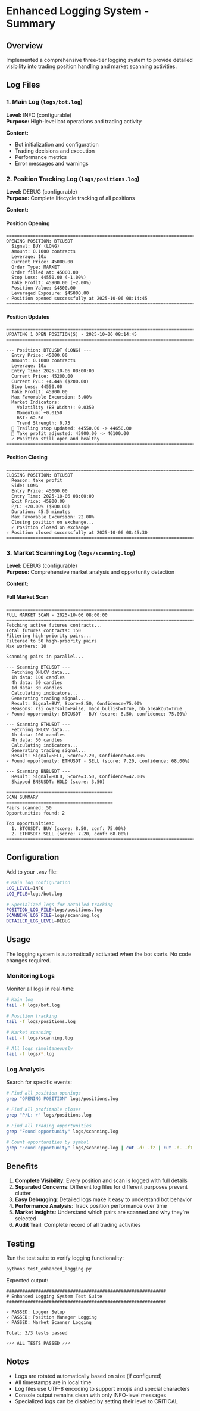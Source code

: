 # Enhanced Logging System - Summary

## Overview
Implemented a comprehensive three-tier logging system to provide detailed visibility into trading position handling and market scanning activities.

## Log Files

### 1. Main Log (`logs/bot.log`)
**Level:** INFO (configurable)  
**Purpose:** High-level bot operations and trading activity

**Content:**
- Bot initialization and configuration
- Trading decisions and execution
- Performance metrics
- Error messages and warnings

### 2. Position Tracking Log (`logs/positions.log`)
**Level:** DEBUG (configurable)  
**Purpose:** Complete lifecycle tracking of all positions

**Content:**

#### Position Opening
```
================================================================================
OPENING POSITION: BTCUSDT
  Signal: BUY (LONG)
  Amount: 0.1000 contracts
  Leverage: 10x
  Current Price: 45000.00
  Order Type: MARKET
  Order filled at: 45000.00
  Stop Loss: 44550.00 (-1.00%)
  Take Profit: 45900.00 (+2.00%)
  Position Value: $4500.00
  Leveraged Exposure: $45000.00
✓ Position opened successfully at 2025-10-06 08:14:45
================================================================================
```

#### Position Updates
```
================================================================================
UPDATING 1 OPEN POSITION(S) - 2025-10-06 08:14:45
================================================================================

--- Position: BTCUSDT (LONG) ---
  Entry Price: 45000.00
  Amount: 0.1000 contracts
  Leverage: 10x
  Entry Time: 2025-10-06 08:00:00
  Current Price: 45200.00
  Current P/L: +4.44% ($200.00)
  Stop Loss: 44550.00
  Take Profit: 45900.00
  Max Favorable Excursion: 5.00%
  Market Indicators:
    Volatility (BB Width): 0.0350
    Momentum: +0.0150
    RSI: 62.50
    Trend Strength: 0.75
  🔄 Trailing stop updated: 44550.00 -> 44650.00
  🎯 Take profit adjusted: 45900.00 -> 46100.00
  ✓ Position still open and healthy
================================================================================
```

#### Position Closing
```
================================================================================
CLOSING POSITION: BTCUSDT
  Reason: take_profit
  Side: LONG
  Entry Price: 45000.00
  Entry Time: 2025-10-06 08:00:00
  Exit Price: 45900.00
  P/L: +20.00% ($900.00)
  Duration: 45.5 minutes
  Max Favorable Excursion: 22.00%
  Closing position on exchange...
  ✓ Position closed on exchange
✓ Position closed successfully at 2025-10-06 08:45:30
================================================================================
```

### 3. Market Scanning Log (`logs/scanning.log`)
**Level:** DEBUG (configurable)  
**Purpose:** Comprehensive market analysis and opportunity detection

**Content:**

#### Full Market Scan
```
================================================================================
FULL MARKET SCAN - 2025-10-06 08:00:00
================================================================================
Fetching active futures contracts...
Total futures contracts: 150
Filtering high-priority pairs...
Filtered to 50 high-priority pairs
Max workers: 10

Scanning pairs in parallel...

--- Scanning BTCUSDT ---
  Fetching OHLCV data...
  1h data: 100 candles
  4h data: 50 candles
  1d data: 30 candles
  Calculating indicators...
  Generating trading signal...
  Result: Signal=BUY, Score=8.50, Confidence=75.00%
  Reasons: rsi_oversold=False, macd_bullish=True, bb_breakout=True
✓ Found opportunity: BTCUSDT - BUY (score: 8.50, confidence: 75.00%)

--- Scanning ETHUSDT ---
  Fetching OHLCV data...
  1h data: 100 candles
  4h data: 50 candles
  Calculating indicators...
  Generating trading signal...
  Result: Signal=SELL, Score=7.20, Confidence=68.00%
✓ Found opportunity: ETHUSDT - SELL (score: 7.20, confidence: 68.00%)

--- Scanning BNBUSDT ---
  Result: Signal=HOLD, Score=3.50, Confidence=42.00%
  Skipped BNBUSDT: HOLD (score: 3.50)

========================================
SCAN SUMMARY
========================================
Pairs scanned: 50
Opportunities found: 2

Top opportunities:
  1. BTCUSDT: BUY (score: 8.50, conf: 75.00%)
  2. ETHUSDT: SELL (score: 7.20, conf: 68.00%)
================================================================================
```

## Configuration

Add to your `.env` file:

```bash
# Main log configuration
LOG_LEVEL=INFO
LOG_FILE=logs/bot.log

# Specialized logs for detailed tracking
POSITION_LOG_FILE=logs/positions.log
SCANNING_LOG_FILE=logs/scanning.log
DETAILED_LOG_LEVEL=DEBUG
```

## Usage

The logging system is automatically activated when the bot starts. No code changes required.

### Monitoring Logs

Monitor all logs in real-time:
```bash
# Main log
tail -f logs/bot.log

# Position tracking
tail -f logs/positions.log

# Market scanning
tail -f logs/scanning.log

# All logs simultaneously
tail -f logs/*.log
```

### Log Analysis

Search for specific events:
```bash
# Find all position openings
grep "OPENING POSITION" logs/positions.log

# Find all profitable closes
grep "P/L: +" logs/positions.log

# Find all trading opportunities
grep "Found opportunity" logs/scanning.log

# Count opportunities by symbol
grep "Found opportunity" logs/scanning.log | cut -d: -f2 | cut -d- -f1 | sort | uniq -c
```

## Benefits

1. **Complete Visibility**: Every position and scan is logged with full details
2. **Separated Concerns**: Different log files for different purposes prevent clutter
3. **Easy Debugging**: Detailed logs make it easy to understand bot behavior
4. **Performance Analysis**: Track position performance over time
5. **Market Insights**: Understand which pairs are scanned and why they're selected
6. **Audit Trail**: Complete record of all trading activities

## Testing

Run the test suite to verify logging functionality:
```bash
python3 test_enhanced_logging.py
```

Expected output:
```
############################################################
# Enhanced Logging System Test Suite
############################################################

✓ PASSED: Logger Setup
✓ PASSED: Position Manager Logging
✓ PASSED: Market Scanner Logging

Total: 3/3 tests passed

✓✓✓ ALL TESTS PASSED ✓✓✓
```

## Notes

- Logs are rotated automatically based on size (if configured)
- All timestamps are in local time
- Log files use UTF-8 encoding to support emojis and special characters
- Console output remains clean with only INFO-level messages
- Specialized logs can be disabled by setting their level to CRITICAL
